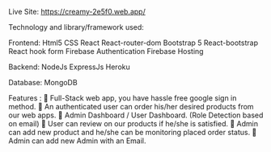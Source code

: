 Live Site:  https://creamy-2e5f0.web.app/


Technology and library/framework used:

Frontend:
Html5
CSS
React
React-router-dom
Bootstrap 5
React-bootstrap
React hook form
Firebase Authentication
Firebase Hosting

Backend:
NodeJs
ExpressJs
Heroku

Database:
MongoDB


Features :
       Full-Stack web app, you have hassle free google sign in method. 
       An authenticated user can order his/her desired products from our web apps. 
       Admin Dashboard / User Dashboard. (Role Detection based on email) 
       User can review on our products if he/she is satisfied. 
       Admin can add new product and he/she can be monitoring placed order status.
       Admin can add new Admin with an Email.
      
